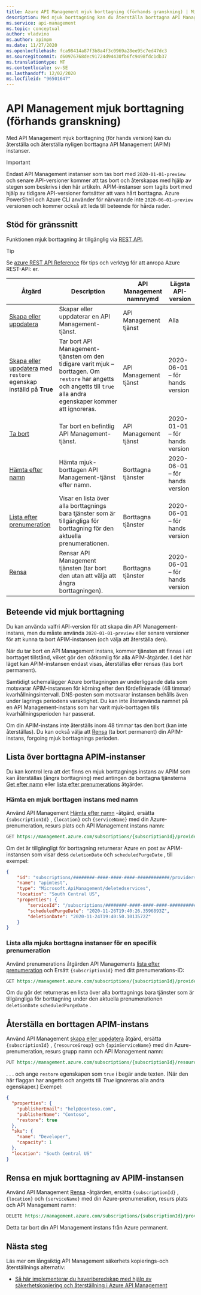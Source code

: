 ```yaml
---
title: Azure API Management mjuk borttagning (förhands granskning) | Microsoft Docs
description: Med mjuk borttagning kan du återställa borttagna API Management instanser.
ms.service: api-management
ms.topic: conceptual
author: vladvino
ms.author: apimpm
ms.date: 11/27/2020
ms.openlocfilehash: fca98414a87f3b8a4f3c0969a28ee95c7ed47dc3
ms.sourcegitcommit: d60976768dec91724d94430fb6fc9498fdc1db37
ms.translationtype: MT
ms.contentlocale: sv-SE
ms.lasthandoff: 12/02/2020
ms.locfileid: "96501647"
---
```

# <a name="api-management-soft-delete-preview"></a>API Management mjuk borttagning (förhands granskning)

Med API Management mjuk borttagning (för hands version) kan du återställa och återställa nyligen borttagna API Management (APIM) instanser.

> [!IMPORTANT]
> Endast API Management instanser som tas bort med `2020-01-01-preview` och senare API-versioner kommer att tas bort och återskapas med hjälp av stegen som beskrivs i den här artikeln. APIM-instanser som tagits bort med hjälp av tidigare API-versioner fortsätter att vara hårt borttagna. Azure PowerShell och Azure CLI använder för närvarande inte `2020-06-01-preview` versionen och kommer också att leda till beteende för hårda rader.

## <a name="supporting-interfaces"></a>Stöd för gränssnitt

Funktionen mjuk borttagning är tillgänglig via [REST API](/rest/api/apimanagement/2020-06-01-preview/apimanagementservice/restore).

> [!TIP]
> Se [azure REST API Reference](/rest/api/azure/) för tips och verktyg för att anropa Azure REST-API: er.

| Åtgärd | Description | API Management namnrymd | Lägsta API-version |
|--|--|--|--|
| [Skapa eller uppdatera](/rest/api/apimanagement/2020-06-01-preview/apimanagementservice/createorupdate) | Skapar eller uppdaterar en API Management-tjänst.  | API Management tjänst | Alla |
| [Skapa eller uppdatera](/rest/api/apimanagement/2020-06-01-preview/apimanagementservice/createorupdate) med `restore` egenskap inställd på **True** | Tar bort API Management-tjänsten om den tidigare varit mjuk – borttagen. Om `restore` har angetts och angetts till `true` alla andra egenskaper kommer att ignoreras.  | API Management tjänst |  2020-06-01 – för hands version |
| [Ta bort](/rest/api/apimanagement/2020-06-01-preview/apimanagementservice/delete) | Tar bort en befintlig API Management-tjänst. | API Management tjänst | 2020-01-01 – för hands version|
| [Hämta efter namn](/rest/api/apimanagement/2020-06-01-preview/deletedservices/getbyname) | Hämta mjuk-borttagen API Management-tjänst efter namn. | Borttagna tjänster | 2020-06-01 – för hands version |
| [Lista efter prenumeration](/rest/api/apimanagement/2020-06-01-preview/deletedservices/listbysubscription) | Visar en lista över alla borttagnings bara tjänster som är tillgängliga för borttagning för den aktuella prenumerationen. | Borttagna tjänster | 2020-06-01 – för hands version
| [Rensa](/rest/api/apimanagement/2020-06-01-preview/deletedservices/purge) | Rensar API Management tjänsten (tar bort den utan att välja att ångra borttagningen). | Borttagna tjänster | 2020-06-01 – för hands version

## <a name="soft-delete-behavior"></a>Beteende vid mjuk borttagning

Du kan använda valfri API-version för att skapa din API Management-instans, men du måste använda `2020-01-01-preview` eller senare versioner för att kunna ta bort APIM-instansen (och välja att återställa den).

När du tar bort en API Management instans, kommer tjänsten att finnas i ett borttaget tillstånd, vilket gör den oåtkomlig för alla APIM-åtgärder. I det här läget kan APIM-instansen endast visas, återställas eller rensas (tas bort permanent).

Samtidigt schemalägger Azure borttagningen av underliggande data som motsvarar APIM-instansen för körning efter den fördefinierade (48 timmar) kvarhållningsintervall. DNS-posten som motsvarar instansen behålls även under lagrings periodens varaktighet. Du kan inte återanvända namnet på en API Management-instans som har varit mjuk-borttagen tills kvarhållningsperioden har passerat.

Om din APIM-instans inte återställs inom 48 timmar tas den bort (kan inte återställas). Du kan också välja att [Rensa](#purge-a-soft-deleted-apim-instance) (ta bort permanent) din APIM-instans, forgoing mjuk borttagnings perioden.

## <a name="list-deleted-apim-instances"></a>Lista över borttagna APIM-instanser

Du kan kontrol lera att det finns en mjuk borttagnings instans av APIM som kan återställas (ångra borttagning) med antingen de borttagna tjänsterna [Get efter namn](/rest/api/apimanagement/2020-06-01-preview/deletedservices/getbyname) eller [lista efter prenumerations](/deletedservices/listbysubscription) åtgärder.

### <a name="get-a-soft-deleted-instance-by-name"></a>Hämta en mjuk borttagen instans med namn

Använd API Management [Hämta efter namn](/rest/api/apimanagement/2020-06-01-preview/deletedservices/getbyname) -åtgärd, ersätta `{subscriptionId}` , `{location}` och `{serviceName}` med din Azure-prenumeration, resurs plats och API Management instans namn:

```rest
GET https://management.azure.com/subscriptions/{subscriptionId}/providers/Microsoft.ApiManagement/locations/{location}/deletedservices/{serviceName}?api-version=2020-06-01-preview
```

Om det är tillgängligt för borttagning returnerar Azure en post av APIM-instansen som visar dess `deletionDate` och `scheduledPurgeDate` , till exempel:

```json
{
    "id": "subscriptions/########-####-####-####-############/providers/Microsoft.ApiManagement/locations/southcentralus/deletedservices/apimtest",
    "name": "apimtest",
    "type": "Microsoft.ApiManagement/deletedservices",
    "location": "South Central US",
    "properties": {
        "serviceId": "/subscriptions/########-####-####-####-############/resourceGroups/apimtestgroup/providers/Microsoft.ApiManagement/service/apimtest",
        "scheduledPurgeDate": "2020-11-26T19:40:26.3596893Z",
        "deletionDate": "2020-11-24T19:40:50.1013572Z"
    }
}
```

### <a name="list-all-soft-deleted-instances-for-a-given-subscription"></a>Lista alla mjuka borttagna instanser för en specifik prenumeration

Använd prenumerations åtgärden API Managements [lista efter prenumeration](/deletedservices/listbysubscription) och Ersätt `{subscriptionId}` med ditt prenumerations-ID:

```rest
GET https://management.azure.com/subscriptions/{subscriptionId}/providers/Microsoft.ApiManagement/deletedservices?api-version=2020-06-01-preview
```

Om du gör det returneras en lista över alla borttagnings bara tjänster som är tillgängliga för borttagning under den aktuella prenumerationen `deletionDate` `scheduledPurgeDate` .

## <a name="recover-a-deleted-apim-instance"></a>Återställa en borttagen APIM-instans

Använd API Management [skapa eller uppdatera](/rest/api/apimanagement/2020-06-01-preview/apimanagementservice/createorupdate) åtgärd, ersätta `{subscriptionId}` , `{resourceGroup}` och `{apimServiceName}` med din Azure-prenumeration, resurs grupp namn och API Management namn:

```rest
PUT https://management.azure.com/subscriptions/{subscriptionId}/resourceGroups/{resourceGroup}/providers/Microsoft.ApiManagement/service/{apimServiceName}?api-version=2020-06-01-preview
```

. . . och ange `restore` egenskapen som `true` i begär ande texten. (När den här flaggan har angetts och angetts till *True* ignoreras alla andra egenskaper.) Exempel:

```json
{
  "properties": {
    "publisherEmail": "help@contoso.com",
    "publisherName": "Contoso",
    "restore": true
  },
  "sku": {
    "name": "Developer",
    "capacity": 1
  },
  "location": "South Central US"
}
```

## <a name="purge-a-soft-deleted-apim-instance"></a>Rensa en mjuk borttagning av APIM-instansen

Använd API Management [Rensa](/rest/api/apimanagement/2020-06-01-preview/deletedservices/purge) -åtgärden, ersätta `{subscriptionId}` , `{location}` och `{serviceName}` med din Azure-prenumeration, resurs plats och API Management namn:

```rest
DELETE https://management.azure.com/subscriptions/{subscriptionId}/providers/Microsoft.ApiManagement/locations/{location}/deletedservices/{serviceName}?api-version=2020-06-01-preview
```

Detta tar bort din API Management instans från Azure permanent.

## <a name="next-steps"></a>Nästa steg

Läs mer om långsiktig API Management säkerhets kopierings-och återställnings alternativ:

- [Så här implementerar du haveriberedskap med hjälp av säkerhetskopiering och återställning i Azure API Management](api-management-howto-disaster-recovery-backup-restore.md)